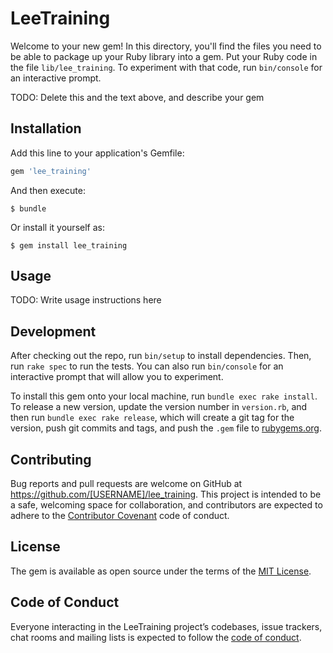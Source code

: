 # LeeTraining

Welcome to your new gem! In this directory, you'll find the files you need to be able to package up your Ruby library into a gem. Put your Ruby code in the file `lib/lee_training`. To experiment with that code, run `bin/console` for an interactive prompt.

TODO: Delete this and the text above, and describe your gem

## Installation

Add this line to your application's Gemfile:

```ruby
gem 'lee_training'
```

And then execute:

    $ bundle

Or install it yourself as:

    $ gem install lee_training

## Usage

TODO: Write usage instructions here

## Development

After checking out the repo, run `bin/setup` to install dependencies. Then, run `rake spec` to run the tests. You can also run `bin/console` for an interactive prompt that will allow you to experiment.

To install this gem onto your local machine, run `bundle exec rake install`. To release a new version, update the version number in `version.rb`, and then run `bundle exec rake release`, which will create a git tag for the version, push git commits and tags, and push the `.gem` file to [rubygems.org](https://rubygems.org).

## Contributing

Bug reports and pull requests are welcome on GitHub at https://github.com/[USERNAME]/lee_training. This project is intended to be a safe, welcoming space for collaboration, and contributors are expected to adhere to the [Contributor Covenant](http://contributor-covenant.org) code of conduct.

## License

The gem is available as open source under the terms of the [MIT License](https://opensource.org/licenses/MIT).

## Code of Conduct

Everyone interacting in the LeeTraining project’s codebases, issue trackers, chat rooms and mailing lists is expected to follow the [code of conduct](https://github.com/[USERNAME]/lee_training/blob/master/CODE_OF_CONDUCT.md).
